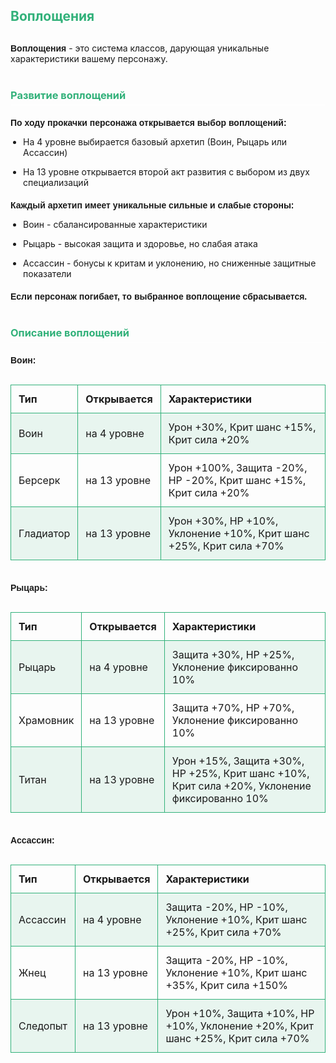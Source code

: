 ## Воплощения
<div class="heading">

**Воплощения** - это система классов, дарующая уникальные характеристики вашему персонажу.

</div>

### Развитие воплощений
<div class="block">

**По ходу прокачки персонажа открывается выбор воплощений:**

- На 4 уровне выбирается базовый архетип (Воин, Рыцарь или Ассассин)

- На 13 уровне открывается второй акт развития с выбором из двух специализаций

</div>

<div class=block>

**Каждый архетип имеет уникальные сильные и слабые стороны:**

- Воин - сбалансированные характеристики

- Рыцарь - высокая защита и здоровье, но слабая атака

- Ассассин - бонусы к критам и уклонению, но сниженные защитные показатели

</div>

<div class=block>

**Если персонаж погибает, то выбранное воплощение сбрасывается.**

</div>

### Описание воплощений
<div class="block">

**Воин:**

<div class="simple-table"> <table> <tr> <th>Тип</th> <th>Открывается</th> <th>Характеристики</th> </tr> <tr> <td>Воин</td> <td>на 4 уровне</td> <td>Урон +30%, Крит шанс +15%, Крит сила +20%</td> </tr> <tr> <td>Берсерк</td> <td>на 13 уровне</td> <td>Урон +100%, Защита -20%, HP -20%, Крит шанс +15%, Крит сила +20%</td> </tr> <tr> <td>Гладиатор</td> <td>на 13 уровне</td> <td>Урон +30%, HP +10%, Уклонение +10%, Крит шанс +25%, Крит сила +70%</td> </tr> </table> </div></div><div class="block">

**Рыцарь:**

<div class="simple-table"> <table> <tr> <th>Тип</th> <th>Открывается</th> <th>Характеристики</th> </tr> <tr> <td>Рыцарь</td> <td>на 4 уровне</td> <td>Защита +30%, HP +25%, Уклонение фиксированно 10%</td> </tr> <tr> <td>Храмовник</td> <td>на 13 уровне</td> <td>Защита +70%, HP +70%, Уклонение фиксированно 10%</td> </tr> <tr> <td>Титан</td> <td>на 13 уровне</td> <td>Урон +15%, Защита +30%, HP +25%, Крит шанс +10%, Крит сила +20%, Уклонение фиксированно 10%</td> </tr> </table> </div></div><div class="block">

**Ассассин:**

<div class="simple-table"> <table> <tr> <th>Тип</th> <th>Открывается</th> <th>Характеристики</th> </tr> <tr> <td>Ассассин</td> <td>на 4 уровне</td> <td>Защита -20%, HP -10%, Уклонение +10%, Крит шанс +25%, Крит сила +70%</td> </tr> <tr> <td>Жнец</td> <td>на 13 уровне</td> <td>Защита -20%, HP -10%, Уклонение +10%, Крит шанс +35%, Крит сила +150%</td> </tr> <tr> <td>Следопыт</td> <td>на 13 уровне</td> <td>Урон +10%, Защита +10%, HP +10%, Уклонение +20%, Крит шанс +25%, Крит сила +70%</td> </tr> </table> </div></div>

<style>
h2 {
  color: #32b17a;
  margin-bottom: 30px;
}

h3 {
  color: #32b17a;
  border-bottom: 1px solid white;
  padding-bottom: 5px;
  margin-bottom: 20px;
  margin-top: 40px;
}

strong {
  font-family: Bahnschrift, sans-serif;
}
ul {
  padding-left: 20px;
}

li:not(:last-child) {
  margin-bottom: 7px;
}

p {
  margin-bottom: 10px;
}

.heading {
  margin-bottom: 30px;
}
.block {
  margin-bottom: 20px;
}
.simple-table {
  margin: 15px 0;
  overflow-x: auto;
}

.simple-table table {
  width: 100%;
  border-collapse: collapse;
}

.simple-table th, .simple-table td {
  padding: 12px;
  border: 1px solid #32b17a;
  text-align: left;
}

.simple-table tr:nth-child(even) {
  background-color: rgba(50, 177, 122, 0.1);
}
</style>